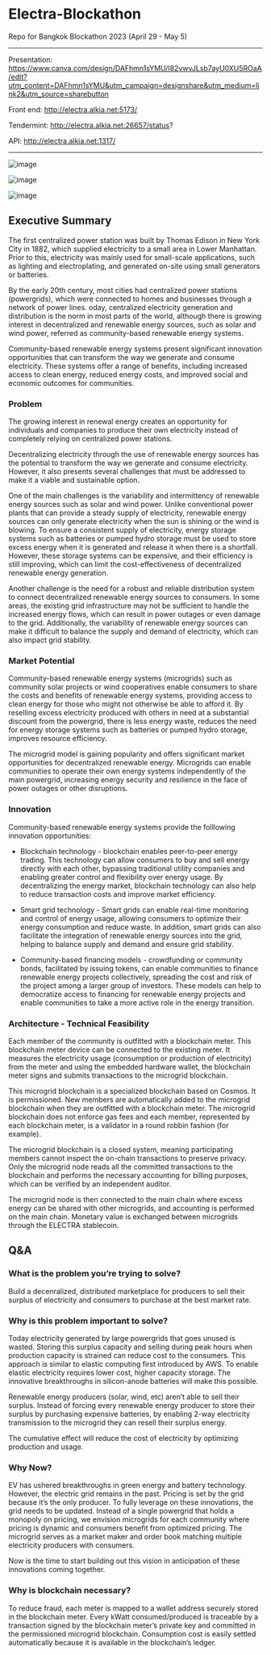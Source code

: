 # Electra-Blockathon
Repo for Bangkok Blockathon 2023 (April 29 - May 5)

---

Presentation:
https://www.canva.com/design/DAFhmn1sYMU/I82vwvJLsb7ayU0XU5ROaA/edit?utm_content=DAFhmn1sYMU&utm_campaign=designshare&utm_medium=link2&utm_source=sharebutton

Front end:
http://electra.alkia.net:5173/

Tendermint:
http://electra.alkia.net:26657/status?

API:
http://electra.alkia.net:1317/

---

![image](https://github.com/ramenpepe/Electra-Blockathon/blob/main/images/judges.png)

![image](https://github.com/ramenpepe/Electra-Blockathon/blob/main/images/judging_criteria.png)

![image](https://github.com/ramenpepe/Electra-Blockathon/blob/main/images/pitching_schedule.png)

## Executive Summary
The first centralized power station was built by Thomas Edison in New York City in 1882, which supplied electricity to a small area in Lower Manhattan. Prior to this, electricity was mainly used for small-scale applications, such as lighting and electroplating, and generated on-site using small generators or batteries.

By the early 20th century, most cities had centralized power stations (powergrids), which were connected to homes and businesses through a network of power lines. oday, centralized electricity generation and distribution is the norm in most parts of the world, although there is growing interest in decentralized and renewable energy sources, such as solar and wind power, referred as community-based renewable energy systems.

Community-based renewable energy systems present significant innovation opportunities that can transform the way we generate and consume electricity. These systems offer a range of benefits, including increased access to clean energy, reduced energy costs, and improved social and economic outcomes for communities.

### Problem
The growing interest in renewal energy creates an opportunity for individuals and companies to produce their own electricity instead of completely relying on centralized power stations. 

Decentralizing electricity through the use of renewable energy sources has the potential to transform the way we generate and consume electricity. However, it also presents several challenges that must be addressed to make it a viable and sustainable option.

One of the main challenges is the variability and intermittency of renewable energy sources such as solar and wind power. Unlike conventional power plants that can provide a steady supply of electricity, renewable energy sources can only generate electricity when the sun is shining or the wind is blowing. To ensure a consistent supply of electricity, energy storage systems such as batteries or pumped hydro storage must be used to store excess energy when it is generated and release it when there is a shortfall. However, these storage systems can be expensive, and their efficiency is still improving, which can limit the cost-effectiveness of decentralized renewable energy generation.

Another challenge is the need for a robust and reliable distribution system to connect decentralized renewable energy sources to consumers. In some areas, the existing grid infrastructure may not be sufficient to handle the increased energy flows, which can result in power outages or even damage to the grid. Additionally, the variability of renewable energy sources can make it difficult to balance the supply and demand of electricity, which can also impact grid stability.

### Market Potential
Community-based renewable energy systems (microgrids) such as community solar projects or wind cooperatives enable consumers to share the costs and benefits of renewable energy systems, providing access to clean energy for those who might not otherwise be able to afford it. By reselling excess electricity produced with others in need at a substantial discount from the powergrid, there is less energy waste, reduces the need for energy storage systems such as batteries or pumped hydro storage, improves resource efficiency. 

The microgrid model is gaining popularity and offers significant market opportunities for decentralized renewable energy. Microgrids can enable communities to operate their own energy systems independently of the main powergrid, increasing energy security and resilience in the face of power outages or other disruptions.

### Innovation
Community-based renewable energy systems provide the folllowing innovation opportunities:

- Blockchain technology - blockchain enables peer-to-peer energy trading. This technology can allow consumers to buy and sell energy directly with each other, bypassing traditional utility companies and enabling greater control and flexibility over energy usage. By decentralizing the energy market, blockchain technology can also help to reduce transaction costs and improve market efficiency.

- Smart grid technology - Smart grids can enable real-time monitoring and control of energy usage, allowing consumers to optimize their energy consumption and reduce waste. In addition, smart grids can also facilitate the integration of renewable energy sources into the grid, helping to balance supply and demand and ensure grid stability.

- Community-based financing models - crowdfunding or community bonds, facilitated by issuing tokens, can enable communities to finance renewable energy projects collectively, spreading the cost and risk of the project among a larger group of investors. These models can help to democratize access to financing for renewable energy projects and enable communities to take a more active role in the energy transition.

### Architecture - Technical Feasibility
Each member of the community is outfitted with a blockchain meter. This blockchain meter device can be connected to the existing meter. It measures the electricity usage (consumption or production of electricity) from the meter and using the embedded hardware wallet, the blockchain meter signs and submits transactions to the microgrid blockchain. 

This microgrid blockchain is a specialized blockchain based on Cosmos. It is permissioned. New members are automatically added to the microgrid blockchain when they are outfitted with a blockchain meter. The microgrid blockchain does not enforce gas fees and each member, represented by each blockchain meter, is a validator in a round robbin fashion (for example).

The microgrid blockchain is a closed system, meaning participating members cannot inspect the on-chain transactions to preserve privacy. Only the microgrid node reads all the committed transactions to the blockchain and performs the necessary accounting for billing purposes, which can be verified by an independent auditor. 

The microgrid node is then connected to the main chain where excess energy can be shared with other microgrids, and accounting is performed on the main chain. Monetary value is exchanged between microgrids through the ELECTRA stablecoin. 

## Q&A

### What is the problem you’re trying to solve?
Build a decenralized, distributed marketplace for producers to sell their surplus of electricity and consumers to purchase at the best market rate.

### Why is this problem important to solve?
Today electricity generated by large powergrids that goes unused is wasted. Storing this surplus capacity and selling during peak hours when production capacity is strained can reduce cost to the consumers. This approach is similar to elastic computing first introduced by AWS. To enable elastic electricity requires lower cost, higher capacity storage. The innovative breakthroughs in silicon-anode batteries will make this possible. 

Renewable energy producers (solar, wind, etc) aren’t able to sell their surplus. 	Instead of forcing every renewable energy producer to store their surplus by purchasing expensive batteries, by enabling 2-way electricity transmission to the microgrid they can resell their surplus energy.

The cumulative effect will reduce the cost of electricity by optimizing production and usage.

### Why Now?
EV has ushered breakthroughs in green energy and battery technology. However, the electric grid remains in the past. Pricing is set by the grid because it’s the only producer. To fully leverage on these innovations, the grid needs to be updated. Instead of a single powergrid that holds a monopoly on pricing, we envision microgrids for each community where pricing is dynamic and consumers benefit from optimized pricing. The microgrid serves as a market maker and order book matching multiple electricity producers with consumers. 

Now is the time to start building out this vision in anticipation of these innovations coming together.

### Why is blockchain necessary?
To reduce fraud, each meter is mapped to a wallet address securely stored in the blockchain meter. Every kWatt consumed/produced is traceable by a transaction signed by the blockchain meter’s private key and committed in the permissioned microgrid blockchain. Consumption cost is easily settled automatically because it is available in the blockchain’s ledger.
